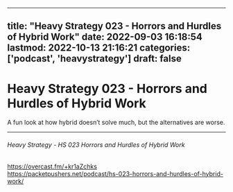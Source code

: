 
---
title: "Heavy Strategy 023 - Horrors and Hurdles of Hybrid Work"
date: 2022-09-03 16:18:54
lastmod: 2022-10-13 21:16:21
categories: ['podcast', 'heavystrategy']
draft: false
---


# Heavy Strategy 023 - Horrors and Hurdles of Hybrid Work
A fun look at how hybrid doesn’t solve much, but the alternatives are worse.

---
###### Heavy Strategy - HS 023 Horrors and Hurdles of Hybrid Work

https://overcast.fm/+kr1aZchks  
https://packetpushers.net/podcast/hs-023-horrors-and-hurdles-of-hybrid-work/
<!-- #public #podcast #heavystrategy -->

<!-- {BearID:0F0188D3-C006-40EA-AF89-5EB72B05C379-44228-00000A0A875BC251} -->
